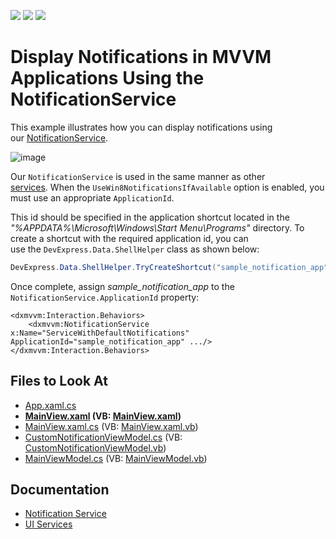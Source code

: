 <!-- default badges list -->
![](https://img.shields.io/endpoint?url=https://codecentral.devexpress.com/api/v1/VersionRange/128642452/22.2.2%2B)
[![](https://img.shields.io/badge/Open_in_DevExpress_Support_Center-FF7200?style=flat-square&logo=DevExpress&logoColor=white)](https://supportcenter.devexpress.com/ticket/details/T156651)
[![](https://img.shields.io/badge/📖_How_to_use_DevExpress_Examples-e9f6fc?style=flat-square)](https://docs.devexpress.com/GeneralInformation/403183)
<!-- default badges end -->
# Display Notifications in MVVM Applications Using the NotificationService

This example illustrates how you can display notifications using our [NotificationService](https://docs.devexpress.com/WPF/18138/mvvm-framework/services/predefined-set/notificationservice).

![image](https://user-images.githubusercontent.com/12169834/183671856-7988b381-fcc4-4935-aa32-2bd5139bd2e5.png)

Our `NotificationService` is used in the same manner as other [services](https://docs.devexpress.com/WPF/17414/mvvm-framework/services). When the `UseWin8NotificationsIfAvailable` option is enabled, you must use an appropriate `ApplicationId`. 

This id should be specified in the application shortcut located in the *"%APPDATA%\Microsoft\Windows\Start Menu\Programs"* directory. To create a shortcut with the required application id, you can use the `DevExpress.Data.ShellHelper` class as shown below:


```cs
DevExpress.Data.ShellHelper.TryCreateShortcut("sample_notification_app", "DXSampleNotificationSevice");
```

Once complete, assign *sample_notification_app* to the `NotificationService.ApplicationId` property:

```xaml
<dxmvvm:Interaction.Behaviors>
    <dxmvvm:NotificationService x:Name="ServiceWithDefaultNotifications" ApplicationId="sample_notification_app" .../>
</dxmvvm:Interaction.Behaviors>
```

<!-- default file list -->
## Files to Look At

* [App.xaml.cs](./CS/DXSampleNotificationSevice/App.xaml.cs)
* **[MainView.xaml](./CS/DXSampleNotificationSevice/View/MainView.xaml) (VB: [MainView.xaml](./VB/DXSampleNotificationSevice/View/MainView.xaml))**
* [MainView.xaml.cs](./CS/DXSampleNotificationSevice/View/MainView.xaml.cs) (VB: [MainView.xaml.vb](./VB/DXSampleNotificationSevice/View/MainView.xaml.vb))
* [CustomNotificationViewModel.cs](./CS/DXSampleNotificationSevice/ViewModel/CustomNotificationViewModel.cs) (VB: [CustomNotificationViewModel.vb](./VB/DXSampleNotificationSevice/ViewModel/CustomNotificationViewModel.vb))
* [MainViewModel.cs](./CS/DXSampleNotificationSevice/ViewModel/MainViewModel.cs) (VB: [MainViewModel.vb](./VB/DXSampleNotificationSevice/ViewModel/MainViewModel.vb))
<!-- default file list end -->

## Documentation

* [Notification Service](https://docs.devexpress.com/WPF/18138/mvvm-framework/services/predefined-set/notificationservice)
* [UI Services](https://docs.devexpress.com/WPF/17414/mvvm-framework/services)
